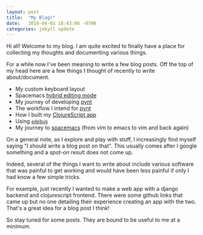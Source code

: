 ```yaml
---
layout: post
title:  "My Blog!"
date:   2018-04-01 18:43:06 -0700
categories: jekyll update
---
```


Hi all! Welcome to my blog. I am quite excited to finally have a place for
collecting my thoughts and documenting various things.

For a while now I've been meaning to write a few blog posts. Off the top of my
head here are a few things I thought of recently to write about/document.

- My custom keyboard layout
- Spacemacs [hybrid editing mode][spacemacs-hybrid]
- My journey of developing [pynt][pynt]
- The workflow I intend for [pynt][pynt]
- How I built my [ClojureScript app][ygyl-player]
- Using [`edebug`][edebug]
- My journey to [spacemacs](http://spacemacs.org/) (from vim to emacs to vim and back again)

On a general note, as I explore and play with stuff, I increasingly find myself
saying "I should write a blog post on that". This usually comes after I google
something and a *spot-on* result does not come up.

Indeed, several of the things I want to write about include various software
that was painful to get working and would have been less painful if only I had
know a few simple tricks.

For example, just recently I wanted to make a web app with a django backend and
clojurescript frontend. There were some github links that came up but no one
detailing their experience creating an app with the two. That's a great idea for
a blog post I think!

So stay tuned for some posts. They are bound to be useful to me at a minimum.

[spacemacs-hybrid]: https://github.com/syl20bnr/spacemacs/blob/master/doc/DOCUMENTATION.org#hybrid
[pynt]: https://github.com/syl20bnr/spacemacs/blob/master/doc/DOCUMENTATION.org#hybrid
[edebug]: http://www.gnu.org/software/emacs/manual/html_node/elisp/Edebug.html
[ygyl-player]: https://github.com/ebanner/ygyl-player
[jekyll-docs]: https://jekyllrb.com/docs/home
[jekyll-gh]:   https://github.com/jekyll/jekyll
[jekyll-talk]: https://talk.jekyllrb.com/
